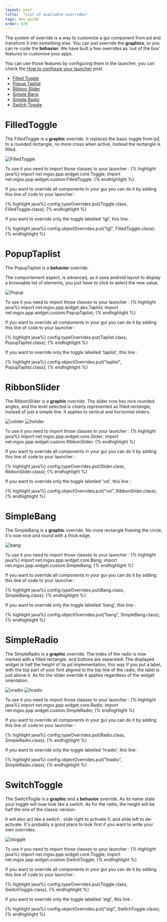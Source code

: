 ```yaml
---
layout: post
title:  "List of available overrides"
tags: dev-guide
order: 070
---
```


The system of override is a way to customize a gui component from pd and transform it into something else. You can just override the **graphics**, or you can re-code the **behavior**. We have built a few overrides as 'out of the box' features to customise your apps.

You can use those features by configuring them in the launcher, you can check the [How to configure your launcher]({{site.baseurl}}/_post/2015-11-01-How_to_configure_your_launcher#factory-components) post.

* [Filled Toggle](#ftgl)<br>
* [Popup Taplist](#ptap)<br>
* [Ribbon Slider](#rslider)<br>
* [Simple Bang](#sbang)<br>
* [Simple Radio](#sradio)<br>
* [Switch Toggle](#stgl)<br>


<a name="ftgl"/>

# FilledToggle 
The FilledToggle is a **graphic** override.
It replaces the basic toggle from pd, to a rounded rectangle, no more cross when active, instead the rectangle is filled.

![FilledToggle]({{site.baseurl}}/img/overrides/filledToggle.png)


To use it you need to import those classes to your launcher :
{% highlight  java%} 
import net.mgsx.ppp.widget.core.Toggle;
import net.mgsx.ppp.widget.custom.FilledToggle;
{% endhighlight %}

If you want to override all components in your gui you can do it by adding this line of code to your launcher :

{% highlight  java%} 
config.typeOverrides.put(Toggle.class, FilledToggle.class);
{% endhighlight %}

If you want to override only the toggle labelled 'tgl', this line :

{% highlight  java%} 
config.objectOverrides.put("tgl", FilledToggle.class);
{% endhighlight %}

<a name="ptap"/>

# PopupTaplist
The PopupTaplist is a **behavior** override.

The comportement aspect, is advanced, as it uses android layout to display a browsable list of elements, you just have to click to select the new value.


![Popup]({{site.baseurl}}/img/overrides/popup.png)

To use it you need to import those classes to your launcher :
{% highlight  java%} 
import net.mgsx.ppp.widget.abs.Taplist;
import net.mgsx.ppp.widget.custom.PopupTaplist;
{% endhighlight %}

If you want to override all components in your gui you can do it by adding this line of code to your launcher :

{% highlight  java%} 
config.typeOverrides.put(Taplist.class, PopupTaplist.class);
{% endhighlight %}

If you want to override only the toggle labelled 'taplist', this line :

{% highlight  java%} 
config.objectOverrides.put("taplist", PopupTaplist.class);
{% endhighlight %}

<a name="rslider"/>

# RibbonSlider
The RibbonSlider is a **graphic** override. The slider now has nice rounded angles, and the level selected is clearly represented as filled rectangle, instead of just a simple line. It applies to vertical and horizontal sliders.


![vslider]({{site.baseurl}}/img/overrides/vslider.png)
![hslider]({{site.baseurl}}/img/overrides/hslider.png)

To use it you need to import those classes to your launcher :
{% highlight  java%} 
import net.mgsx.ppp.widget.core.Slider;
import net.mgsx.ppp.widget.custom.RibbonSlider;
{% endhighlight %}

If you want to override all components in your gui you can do it by adding this line of code to your launcher :

{% highlight  java%} 
config.typeOverrides.put(Slider.class, RibbonSlider.class);
{% endhighlight %}

If you want to override only the toggle labelled 'vsl', this line :

{% highlight  java%} 
config.objectOverrides.put("vsl", RibbonSlider.class);
{% endhighlight %}

<a name="sbang"/>

# SimpleBang
The SimpleBang is a **graphic** override. No more rectangle framing the circle, it's now nice and round with a thick edge.

![bang]({{site.baseurl}}/img/overrides/bang.png)

To use it you need to import those classes to your launcher :
{% highlight  java%} 
import net.mgsx.ppp.widget.core.Bang;
import net.mgsx.ppp.widget.custom.SimpleBang;
{% endhighlight %}

If you want to override all components in your gui you can do it by adding this line of code to your launcher :

{% highlight  java%} 
config.typeOverrides.put(Bang.class, SimpleBang.class);
{% endhighlight %}

If you want to override only the toggle labelled 'bang', this line :

{% highlight  java%} 
config.objectOverrides.put("bang", SimpleBang.class);
{% endhighlight %}

<a name="sradio"/>

# SimpleRadio
The SimpleRadio is a **graphic** override. The index of the radio is now marked with a filled rectangle, and buttons are separated. The displayed widget is half the height of its pd implementation, this way if you put a label, with the top part of your font aligned to the top line of the radio, the label is just above it. As for the slider override it applies regardless of the widget orientation.

![vradio]({{site.baseurl}}/img/overrides/vradio.png)
![hradio]({{site.baseurl}}/img/overrides/hradio.png)

To use it you need to import those classes to your launcher :
{% highlight  java%} 
import net.mgsx.ppp.widget.core.Radio;
import net.mgsx.ppp.widget.custom.SimpleRadio;
{% endhighlight %}

If you want to override all components in your gui you can do it by adding this line of code to your launcher :

{% highlight  java%} 
config.typeOverrides.put(Radio.class, SimpleRadio.class);
{% endhighlight %}

If you want to override only the toggle labelled 'hradio', this line :

{% highlight  java%} 
config.objectOverrides.put("hradio", SimpleRadio.class);
{% endhighlight %}

<a name="stgl"/>

# SwitchToggle
The SwitchToglle is a **graphic** and a **behavior** override. As its name state your toggle will now look like a switch. As for the radio, the height will be half the one of the classic version.

It will also act like a switch : slide right to activate it, and slide left to de-activate. It's probably a good place to look first if you want to write your own overrides.

![stoggle]({{site.baseurl}}/img/overrides/switchToggle.png)

To use it you need to import those classes to your launcher :
{% highlight  java%} 
import net.mgsx.ppp.widget.core.Toggle;
import net.mgsx.ppp.widget.custom.SwitchToggle;
{% endhighlight %}

If you want to override all components in your gui you can do it by adding this line of code to your launcher :

{% highlight  java%} 
config.typeOverrides.put(Toggle.class, SwitchToggle.class);
{% endhighlight %}

If you want to override only the toggle labelled 'stgl', this line :

{% highlight  java%} 
config.objectOverrides.put("stgl", SwitchToggle.class);
{% endhighlight %}